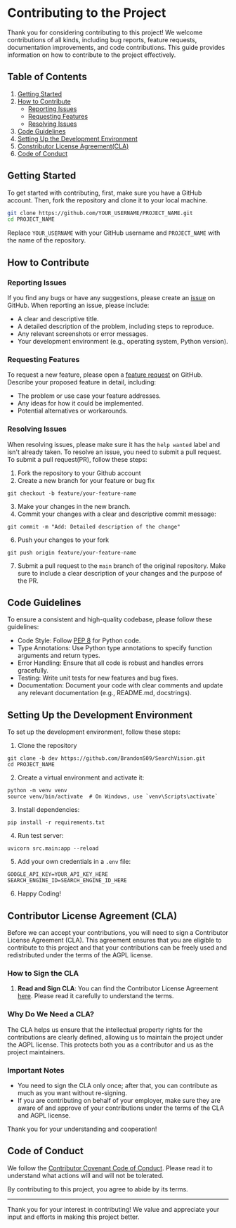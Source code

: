 # Contributing to the Project

Thank you for considering contributing to this project! We welcome contributions of all kinds, including bug reports, feature requests, documentation improvements, and code contributions. This guide provides information on how to contribute to the project effectively.

## Table of Contents

1. [Getting Started](#getting-started)
2. [How to Contribute](#how-to-contribute)
   - [Reporting Issues](#reporting-issues)
   - [Requesting Features](#requesting-features)
   - [Resolving Issues](#resolving-issues)
3. [Code Guidelines](#code-guidelines)
4. [Setting Up the Development Environment](#setting-up-the-development-environment)
5. [Constributor License Agreement(CLA)](#Contributor-License-Agreement-(CLA))
6. [Code of Conduct](#code-of-conduct)

## Getting Started

To get started with contributing, first, make sure you have a GitHub account. Then, fork the repository and clone it to your local machine.

```bash
git clone https://github.com/YOUR_USERNAME/PROJECT_NAME.git
cd PROJECT_NAME
```
Replace ```YOUR_USERNAME``` with your GitHub username and ```PROJECT_NAME``` with the name of the repository.
## How to Contribute
### Reporting Issues
If you find any bugs or have any suggestions, please create an [issue](https://github.com/BrandonS09/SearchVision/issues) on GitHub. When reporting an issue, please include:

- A clear and descriptive title.
- A detailed description of the problem, including steps to reproduce.
- Any relevant screenshots or error messages.
- Your development environment (e.g., operating system, Python version).

### Requesting Features
To request a new feature, please open a [feature request](https://github.com/BrandonS09/SearchVision/issues) on GitHub. Describe your proposed feature in detail, including:

- The problem or use case your feature addresses.
- Any ideas for how it could be implemented.
- Potential alternatives or workarounds.

### Resolving Issues
When resolving issues, please make sure it has the ```help wanted``` label and isn't already taken. To resolve an issue, you need to submit a pull request. To submit a pull request(PR), follow these steps:
1. Fork the repository to your Github account
2. Create a new branch for your feature or bug fix
```
git checkout -b feature/your-feature-name
```
3. Make your changes in the new branch.
4. Commit your changes with a clear and descriptive commit message:
```
git commit -m "Add: Detailed description of the change"
```
6. Push your changes to your fork
```
git push origin feature/your-feature-name
```
7. Submit a pull request to the ```main``` branch of the original repository. Make sure to include a clear description of your changes and the purpose of the PR.

## Code Guidelines
To ensure a consistent and high-quality codebase, please follow these guidelines:

- Code Style: Follow [PEP 8](https://peps.python.org/pep-0008/) for Python code.
- Type Annotations: Use Python type annotations to specify function arguments and return types.
- Error Handling: Ensure that all code is robust and handles errors gracefully.
- Testing: Write unit tests for new features and bug fixes.
- Documentation: Document your code with clear comments and update any relevant documentation (e.g., README.md, docstrings).

## Setting Up the Development Environment
To set up the development environment, follow these steps:
1. Clone the repository
```
git clone -b dev https://github.com/BrandonS09/SearchVision.git
cd PROJECT_NAME
```
2. Create a virtual environment and activate it:
```
python -m venv venv
source venv/bin/activate  # On Windows, use `venv\Scripts\activate`
```
3. Install dependencies:
```
pip install -r requirements.txt
```
4. Run test server:
```
uvicorn src.main:app --reload
```
5. Add your own credentials in a ```.env``` file:
```
GOOGLE_API_KEY=YOUR_API_KEY_HERE
SEARCH_ENGINE_ID=SEARCH_ENGINE_ID_HERE
```
6. Happy Coding!

## Contributor License Agreement (CLA)

Before we can accept your contributions, you will need to sign a Contributor License Agreement (CLA). This agreement ensures that you are eligible to contribute to this project and that your contributions can be freely used and redistributed under the terms of the AGPL license.

### How to Sign the CLA

1. **Read and Sign CLA**: You can find the Contributor License Agreement [here]([LINK_TO_CLA_DOCUMENT](https://cla-assistant.io/BrandonS09/SearchVision)). Please read it carefully to understand the terms.

### Why Do We Need a CLA?

The CLA helps us ensure that the intellectual property rights for the contributions are clearly defined, allowing us to maintain the project under the AGPL license. This protects both you as a contributor and us as the project maintainers.

### Important Notes

- You need to sign the CLA only once; after that, you can contribute as much as you want without re-signing.
- If you are contributing on behalf of your employer, make sure they are aware of and approve of your contributions under the terms of the CLA and AGPL license.

Thank you for your understanding and cooperation!


## Code of Conduct
We follow the [Contributor Covenant Code of Conduct](CODE_OF_CONDUCT.md). Please read it to understand what actions will and will not be tolerated.

By contributing to this project, you agree to abide by its terms.

---
Thank you for your interest in contributing! We value and appreciate your input and efforts in making this project better.
